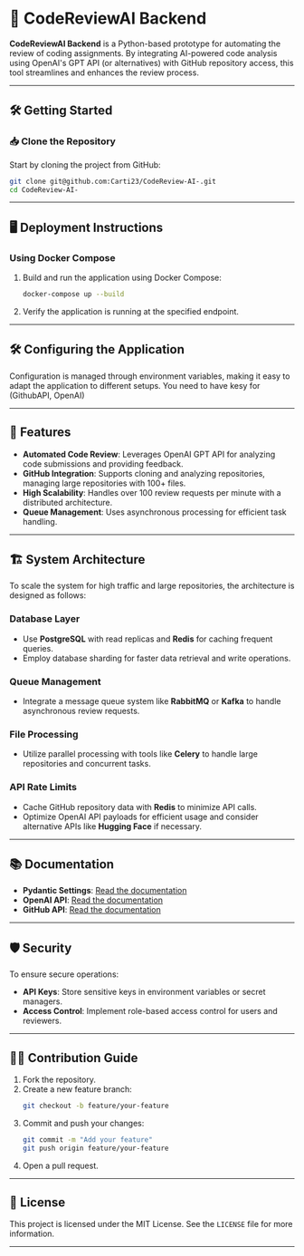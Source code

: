 
# 🚀 CodeReviewAI Backend

**CodeReviewAI Backend** is a Python-based prototype for automating the review of coding assignments. By integrating AI-powered code analysis using OpenAI's GPT API (or alternatives) with GitHub repository access, this tool streamlines and enhances the review process.

---

## 🛠️ Getting Started

### 📥 Clone the Repository

Start by cloning the project from GitHub:

```bash
git clone git@github.com:Carti23/CodeReview-AI-.git
cd CodeReview-AI-
```

---

## 🖥️ Deployment Instructions

### Using Docker Compose

1. Build and run the application using Docker Compose:
   ```bash
   docker-compose up --build
   ```

2. Verify the application is running at the specified endpoint.

---

## 🛠️ Configuring the Application

Configuration is managed through environment variables, making it easy to adapt the application to different setups. You need to have kesy for (GithubAPI, OpenAI)

---

## 🔧 Features

- **Automated Code Review**: Leverages OpenAI GPT API for analyzing code submissions and providing feedback.
- **GitHub Integration**: Supports cloning and analyzing repositories, managing large repositories with 100+ files.
- **High Scalability**: Handles over 100 review requests per minute with a distributed architecture.
- **Queue Management**: Uses asynchronous processing for efficient task handling.

---

## 🏗️ System Architecture

To scale the system for high traffic and large repositories, the architecture is designed as follows:

### Database Layer
- Use **PostgreSQL** with read replicas and **Redis** for caching frequent queries.
- Employ database sharding for faster data retrieval and write operations.

### Queue Management
- Integrate a message queue system like **RabbitMQ** or **Kafka** to handle asynchronous review requests.

### File Processing
- Utilize parallel processing with tools like **Celery** to handle large repositories and concurrent tasks.

### API Rate Limits
- Cache GitHub repository data with **Redis** to minimize API calls.
- Optimize OpenAI API payloads for efficient usage and consider alternative APIs like **Hugging Face** if necessary.

---

## 📚 Documentation

- **Pydantic Settings**: [Read the documentation](https://docs.pydantic.dev/latest/usage/pydantic_settings/)
- **OpenAI API**: [Read the documentation](https://platform.openai.com/docs/)
- **GitHub API**: [Read the documentation](https://docs.github.com/en/rest)

---

## 🛡️ Security

To ensure secure operations:
- **API Keys**: Store sensitive keys in environment variables or secret managers.
- **Access Control**: Implement role-based access control for users and reviewers.

---

## 🧑‍💻 Contribution Guide

1. Fork the repository.
2. Create a new feature branch:
   ```bash
   git checkout -b feature/your-feature
   ```
3. Commit and push your changes:
   ```bash
   git commit -m "Add your feature"
   git push origin feature/your-feature
   ```
4. Open a pull request.

---

## 📄 License

This project is licensed under the MIT License. See the `LICENSE` file for more information.

---

